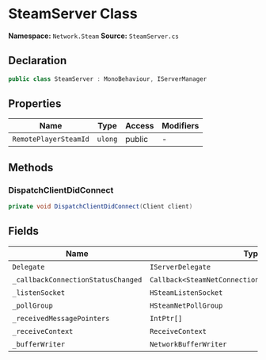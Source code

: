 # SteamServer Class

**Namespace:** `Network.Steam`
**Source:** `SteamServer.cs`

## Declaration

```csharp
public class SteamServer : MonoBehaviour, IServerManager
```

## Properties

| Name | Type | Access | Modifiers |
|------|------|--------|-----------|
| `RemotePlayerSteamId` | `ulong` | public | - |

## Methods

### DispatchClientDidConnect

```csharp
private void DispatchClientDidConnect(Client client)
```

## Fields

| Name | Type | Access | Modifiers |
|------|------|--------|-----------|
| `Delegate` | `IServerDelegate` | public | - |
| `_callbackConnectionStatusChanged` | `Callback<SteamNetConnectionStatusChangedCallback_t>` | private | - |
| `_listenSocket` | `HSteamListenSocket` | private | - |
| `_pollGroup` | `HSteamNetPollGroup` | private | - |
| `_receivedMessagePointers` | `IntPtr[]` | private | - |
| `_receiveContext` | `ReceiveContext` | private | `readonly` |
| `_bufferWriter` | `NetworkBufferWriter` | private | `readonly` |

